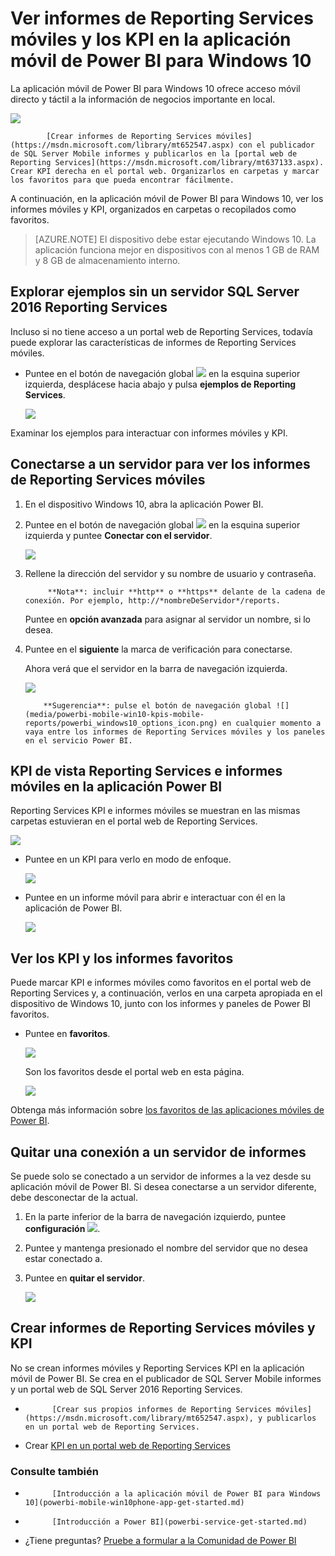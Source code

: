<properties 
   pageTitle="Ver informes de Reporting Services móviles y los KPI en la aplicación móvil de Power BI para Windows 10"
   description="La aplicación móvil de Power BI para Windows 10 ofrece acceso móvil directo y táctil a la información de negocios importante en local."
   services="powerbi" 
   documentationCenter="" 
   authors="maggiesMSFT" 
   manager="erikre" 
   backup=""
   editor=""
   tags=""
   qualityFocus="no"
   qualityDate=""/>
 
<tags
   ms.service="powerbi"
   ms.devlang="NA"
   ms.topic="article"
   ms.tgt_pltfrm="NA"
   ms.workload="powerbi"
   ms.date="10/14/2016"
   ms.author="maggies"/>

# <a name="view-reporting-services-mobile-reports-and-kpis-on-the-power-bi-mobile-app-for-windows-10"></a>Ver informes de Reporting Services móviles y los KPI en la aplicación móvil de Power BI para Windows 10 

La aplicación móvil de Power BI para Windows 10 ofrece acceso móvil directo y táctil a la información de negocios importante en local. 

![](media/powerbi-mobile-win10-kpis-mobile-reports/power-bi-ssrs-mobile-report.png)


            [Crear informes de Reporting Services móviles](https://msdn.microsoft.com/library/mt652547.aspx) con el publicador de SQL Server Mobile informes y publicarlos en la [portal web de Reporting Services](https://msdn.microsoft.com/library/mt637133.aspx). Crear KPI derecha en el portal web. Organizarlos en carpetas y marcar los favoritos para que pueda encontrar fácilmente. 

A continuación, en la aplicación móvil de Power BI para Windows 10, ver los informes móviles y KPI, organizados en carpetas o recopilados como favoritos. 

> [AZURE.NOTE]  El dispositivo debe estar ejecutando Windows 10. La aplicación funciona mejor en dispositivos con al menos 1 GB de RAM y 8 GB de almacenamiento interno.

## <a name="explore-samples-without-a-sql-server-2016-reporting-services-server"></a>Explorar ejemplos sin un servidor SQL Server 2016 Reporting Services

Incluso si no tiene acceso a un portal web de Reporting Services, todavía puede explorar las características de informes de Reporting Services móviles. 

-  Puntee en el botón de navegación global ![](media/powerbi-mobile-win10-kpis-mobile-reports/powerbi_windows10_options_icon.png) en la esquina superior izquierda, desplácese hacia abajo y pulsa **ejemplos de Reporting Services**.

    ![](media/powerbi-mobile-win10-kpis-mobile-reports/power-bi-windows-10-ssrs-samples-menu.png)

Examinar los ejemplos para interactuar con informes móviles y KPI.

## <a name="connect-to-a-server-to-view-reporting-services-mobile-reports"></a>Conectarse a un servidor para ver los informes de Reporting Services móviles 

1.  En el dispositivo Windows 10, abra la aplicación Power BI.
  
2.  Puntee en el botón de navegación global ![](media/powerbi-mobile-win10-kpis-mobile-reports/powerbi_windows10_options_icon.png) en la esquina superior izquierda y puntee **Conectar con el servidor**.

    ![](media/powerbi-mobile-win10-kpis-mobile-reports/power-bi-windows-10-ssrs-connect-server-menu.png)


4. Rellene la dirección del servidor y su nombre de usuario y contraseña.

    >
            **Nota**: incluir **http** o **https** delante de la cadena de conexión. Por ejemplo, http://*nombreDeServidor*/reports.

    Puntee en **opción avanzada** para asignar al servidor un nombre, si lo desea.

5.  Puntee en el **siguiente** la marca de verificación para conectarse. 

    Ahora verá que el servidor en la barra de navegación izquierda.

    ![](media/powerbi-mobile-win10-kpis-mobile-reports/power-bi-ssrs-mobile-report-server.png)

    >
            **Sugerencia**: pulse el botón de navegación global ![](media/powerbi-mobile-win10-kpis-mobile-reports/powerbi_windows10_options_icon.png) en cualquier momento a vaya entre los informes de Reporting Services móviles y los paneles en el servicio Power BI. 

## <a name="view-reporting-services-kpis-and-mobile-reports-in-the-power-bi-app"></a>KPI de vista Reporting Services e informes móviles en la aplicación Power BI

Reporting Services KPI e informes móviles se muestran en las mismas carpetas estuvieran en el portal web de Reporting Services.

![](media/powerbi-mobile-win10-kpis-mobile-reports/power-bi-ssrs-mobile-report-folders.png)

- Puntee en un KPI para verlo en modo de enfoque.

    ![](media/powerbi-mobile-win10-kpis-mobile-reports/power-bi-ssrs-mobile-report-kpis.png)

- Puntee en un informe móvil para abrir e interactuar con él en la aplicación de Power BI.

    ![](media/powerbi-mobile-win10-kpis-mobile-reports/power-bi-ssrs-mobile-report.png)

## <a name="view-your-favorite-kpis-and-reports"></a>Ver los KPI y los informes favoritos

Puede marcar KPI e informes móviles como favoritos en el portal web de Reporting Services y, a continuación, verlos en una carpeta apropiada en el dispositivo de Windows 10, junto con los informes y paneles de Power BI favoritos.

-  Puntee en **favoritos**.

    ![](media/powerbi-mobile-win10-kpis-mobile-reports/power-bi-ssrs-mobile-report-favorite-menu.png)
   
    Son los favoritos desde el portal web en esta página.

    ![](media/powerbi-mobile-win10-kpis-mobile-reports/power-bi-windows-10-ssrs-favorites.png)

Obtenga más información sobre [los favoritos de las aplicaciones móviles de Power BI](powerbi-mobile-favorites.md).


## <a name="remove-a-connection-to-a-report-server"></a>Quitar una conexión a un servidor de informes

Se puede solo se conectado a un servidor de informes a la vez desde su aplicación móvil de Power BI. Si desea conectarse a un servidor diferente, debe desconectar de la actual.

1. En la parte inferior de la barra de navegación izquierdo, puntee **configuración** ![](media/powerbi-mobile-win10-kpis-mobile-reports/power-bi-settings-icon.png).
2. Puntee y mantenga presionado el nombre del servidor que no desea estar conectado a.
3. Puntee en **quitar el servidor**.

    ![](media/powerbi-mobile-win10-kpis-mobile-reports/power-bi-windows-10-ssrs-remove-server-menu.png)


## <a name="create-reporting-services-mobile-reports-and-kpis"></a>Crear informes de Reporting Services móviles y KPI

No se crean informes móviles y Reporting Services KPI en la aplicación móvil de Power BI. Se crea en el publicador de SQL Server Mobile informes y un portal web de SQL Server 2016 Reporting Services.

- 
            [Crear sus propios informes de Reporting Services móviles](https://msdn.microsoft.com/library/mt652547.aspx), y publicarlos en un portal web de Reporting Services.
- Crear [KPI en un portal web de Reporting Services](https://msdn.microsoft.com/library/mt683632.aspx)

### <a name="see-also"></a>Consulte también  
- 
            [Introducción a la aplicación móvil de Power BI para Windows 10](powerbi-mobile-win10phone-app-get-started.md)  
- 
            [Introducción a Power BI](powerbi-service-get-started.md)  
- ¿Tiene preguntas? 
            [Pruebe a formular a la Comunidad de Power BI](http://community.powerbi.com/)